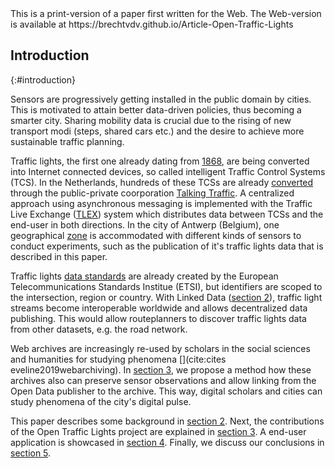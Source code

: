 <div class="printonly">This is a print-version of a paper first written for the Web. The Web-version is available at https://brechtvdv.github.io/Article-Open-Traffic-Lights</div>

## Introduction
{:#introduction}

Sensors are progressively getting installed in the public domain by cities. This is motivated to attain better data-driven policies, thus becoming a smarter city. Sharing mobility data is crucial due to the rising of new transport modi (steps, shared cars etc.) and the desire to achieve more sustainable traffic planning.

Traffic lights, the first one already dating from [1868](https://en.wikipedia.org/wiki/Traffic_light), are being converted into Internet connected devices, so called intelligent Traffic Control Systems (TCS). In the Netherlands, hundreds of these TCSs are already [converted](http://www.nm-magazine.nl/artikelen/talking-traffic-applicaties-voor-de-ivri/) through the public-private coorporation [Talking Traffic](https://www.talking-traffic.com/nl/). A centralized approach using asynchronous messaging is implemented with the Traffic Live Exchange ([TLEX](https://www.talking-traffic.com/nl/nieuws/stem-op-tlex)) system which distributes data between TCSs and the end-user in both directions. In the city of Antwerp (Belgium), one geographical [zone](https://www.imeccityofthings.be/nl/smart-zone) is accommodated with different kinds of sensors to conduct experiments, such as the publication of it's traffic lights data that is described in this paper.

Traffic lights [data standards](https://www.etsi.org/deliver/etsi_ts/103300_103399/103301/01.02.01_60/ts_103301v010201p.pdf) are already created by the European Telecommunications Standards Institue (ETSI), but identifiers are scoped to the intersection, region or country. With Linked Data ([section 2]()), traffic light streams become interoperable worldwide and allows decentralized data publishing. This would allow routeplanners to discover traffic lights data from other datasets, e.g. the road network.

<!-- Describe archiving need -->
Web archives are increasingly re-used by scholars in the social sciences and humanities for studying phenomena [](cite:cites eveline2019webarchiving). In [section 3](#preservation), we propose a method how these archives also can preserve sensor observations and allow linking from the Open Data publisher to the archive. This way, digital scholars and cities can study phenomena of the city's digital pulse.

This paper describes some background in [section 2](#background). Next, the contributions of the Open Traffic Lights project are explained in [section 3](#implementation). A end-user application is showcased in [section 4](#demonstrator). Finally, we discuss our conclusions in [section 5](#conclusion).